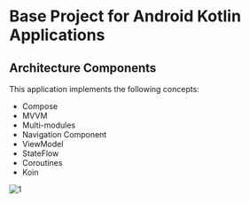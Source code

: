 # Base Project for Android Kotlin Applications
## Architecture Components
This application implements the following concepts:

  * Compose
  * MVVM
  * Multi-modules
  * Navigation Component
  * ViewModel
  * StateFlow
  * Coroutines
  * Koin

![1](https://github.com/majidebraa/arch_app_flutter/assets/82038698/8ee65dbf-2475-4742-9311-a6325c203329)
